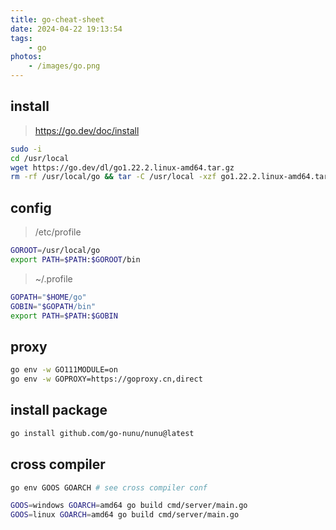 ```yaml
---
title: go-cheat-sheet
date: 2024-04-22 19:13:54
tags:
    - go
photos:
    - /images/go.png
---
```


## install

> https://go.dev/doc/install

```bash
sudo -i
cd /usr/local
wget https://go.dev/dl/go1.22.2.linux-amd64.tar.gz
rm -rf /usr/local/go && tar -C /usr/local -xzf go1.22.2.linux-amd64.tar.gz
```

## config

> /etc/profile
```bash
GOROOT=/usr/local/go
export PATH=$PATH:$GOROOT/bin
```

> ~/.profile
```bash
GOPATH="$HOME/go"
GOBIN="$GOPATH/bin"
export PATH=$PATH:$GOBIN
```

## proxy

```bash
go env -w GO111MODULE=on
go env -w GOPROXY=https://goproxy.cn,direct
```

## install package

```bash
go install github.com/go-nunu/nunu@latest
```

## cross compiler

```bash
go env GOOS GOARCH # see cross compiler conf

GOOS=windows GOARCH=amd64 go build cmd/server/main.go
GOOS=linux GOARCH=amd64 go build cmd/server/main.go
```
